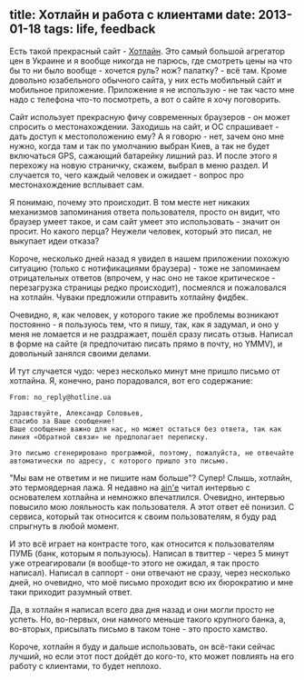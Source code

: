 title: Хотлайн и работа с клиентами
date: 2013-01-18
tags: life, feedback
----

Есть такой прекрасный сайт - [Хотлайн](http://hotline.ua). Это самый большой
агрегатор цен в Украине и я вообще никогда не парюсь, где смотреть цены на что
бы то ни было вообще - хочется руль? нож? палатку? - всë там. Кроме довольно
юзабельного обычного сайта, у них есть мобильный сайт и мобильное
приложение. Приложение я не использую - не так часто мне надо с телефона что-то
посмотреть, а вот о сайте я хочу поговорить.

Сайт использует прекрасную фичу современных браузеров - он может спросить о
местонахождении. Заходишь на сайт, и ОС спрашивает - дать доступ к
местоположению ему? А я говорю - нет, зачем оно мне нужно, когда там и так по
умолчанию выбран Киев, а так не будет включаться GPS, сажающий батарейку лишний
раз. И после этого я перехожу на новую страничку, скажем, выбрал в меню
раздел. И случается то, чего каждый человек и ожидает - вопрос про
местонахождение всплывает сам.

Я понимаю, почему это происходит. В том месте нет никаких механизмов запоминания
ответа пользователя, просто он видит, что браузер умеет такое, и сам сайт умеет
это использовать - значит он просит. Но какого перца? Неужели человек, который
это писал, не выкупает идеи отказа?

Короче, несколько дней назад я увидел в нашем приложении похожую ситуацию
(только с нотификациями браузера) - тоже не запоминаем отрицательных ответов
(впрочем, у нас оно не такое критическое - перезагрузка страницы редко
происходит), посмеялся и пожаловался на хотлайн. Чуваки предложили отправить
хотлайну фидбек.

Очевидно, я, как человек, у которого такие же проблемы возникают постоянно - я
пользуюсь тем, что я пишу, так, как я задумал, и оно у меня не ломается и не
раздражает, пошëл сразу писать отзыв. Написал в форме на сайте (я предпочитаю
писать прямо в почту, но YMMV), и довольный занялся своими делами.

И тут случается чудо: через несколько минут мне пришло письмо от хотлайна. Я,
конечно, рано порадовался, вот его содержание:

```
From: no_reply@hotline.ua

Здравствуйте, Александр Соловьев,
спасибо за Ваше сообщение!
Ваше сообщение важно для нас, но может остаться без ответа, так как линия «Обратной связи» не предполагает переписку.

Это письмо сгенерировано программой, поэтому, пожалуйста, не отвечайте
автоматически по адресу, с которого пришло это письмо.
```

"Мы вам не ответим и не пишите нам больше"? Супер! Слышь, хотлайн, это
термоядерная лажа. Я недавно на [ain'e](http://ain.ua) читал интервью с
основателем хотлайна и немножко впечатлился. Очевидно, интервью повысило мою
лояльность как пользователя. А этот ответ еë понизил. С сервиса, который так
относится к своим пользователям, я буду рад спрыгнуть в любой момент.

И это всë играет на контрасте того, как относится к пользователям ПУМБ (банк,
которым я пользуюсь). Написал в твиттер - через 5 минут уже отреагировали (я
вообще-то этого не ожидал, я так просто написал). Написал в саппорт - они
отвечают не сразу, через несколько дней, но очевидно, что моë письмо проходит
всю их бюрократию и мне таки приходит разумный ответ.

Да, в хотлайн я написал всего два дня назад и они могли просто не успеть. Но,
во-первых, они намного меньше такого крупного банка, а, во-вторых, присылать
письмо в таком тоне - это просто хамство.

Короче, хотлайн я буду и дальше использовать, он всë-таки сейчас лучший, но если
этот пост дойдëт до кого-то, кто может повлиять на его работу с клиентами, то
будет неплохо.
